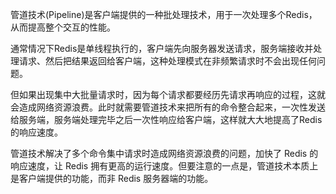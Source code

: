 管道技术(Pipeline)是客户端提供的一种批处理技术，用于一次处理多个Redis，从而提高整个交互的性能。

通常情况下Redis是单线程执行的，客户端先向服务器发送请求，服务端接收并处理请求、然后把结果返回给客户端，这种处理模式在非频繁请求时不会出现任何问题。

但如果出现集中大批量请求时，因为每个请求都要经历先请求再响应的过程，这就会造成网络资源浪费。此时就需要管道技术来把所有的命令整合起来，一次性发送给服务端，服务端处理完毕之后一次性响应给客户端，这样就大大地提高了Redis的响应速度。

管道技术解决了多个命令集中请求时造成网络资源浪费的问题，加快了 Redis 的响应速度，让 Redis 拥有更高的运行速度。但要注意的一点是，管道技术本质上是客户端提供的功能，而非 Redis 服务器端的功能。

